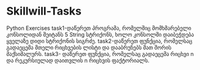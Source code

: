 # Skillwill-Tasks
Python Exercises
task1-დაწერეთ პროგრამა, რომელშიც მომხმარებელი კონსოლიდან შეიტანს 5 String სტრიქონს, ხოლო კონსოლში დაიბეჭდება ყველაზე დიდი სტრიქონის სიგრძე.
task2-დაწერეთ ფუნქცია, რომელსაც გადაეცემა მთელი რიცხვების ლისტი და დააბრუნებს მათ შორის მაქსიმალურს.
task3- დაწერეთ ფუნქცია, რომელსაც გადაეცემა რიცხვი n და რეკურსიულად დაითვლის n რიცხვის ფაქტორიალს.

